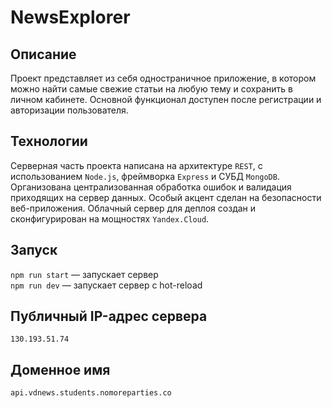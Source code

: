 # NewsExplorer

## Описание
Проект представляет из себя одностраничное приложение, в котором можно найти самые свежие статьи на любую тему и сохранить в личном кабинете. Основной функционал доступен после регистрации и авторизации пользователя.

## Технологии
Серверная часть проекта написана на архитектуре `REST`, с использованием `Node.js`, фреймворка `Express` и СУБД `MongoDB`. Организована централизованная обработка ошибок и валидация приходящих на сервер данных. Особый акцент сделан на безопасности веб-приложения. Облачный сервер для деплоя создан и сконфигурирован на мощностях `Yandex.Cloud`.
  
## Запуск
`npm run start` — запускает сервер   
`npm run dev` — запускает сервер с hot-reload

## Публичный IP-адрес сервера
`130.193.51.74`

## Доменное имя
`api.vdnews.students.nomoreparties.co`
